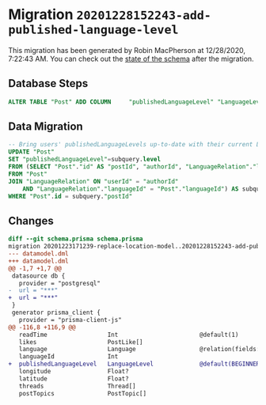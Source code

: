 # Migration `20201228152243-add-published-language-level`

This migration has been generated by Robin MacPherson at 12/28/2020, 7:22:43 AM.
You can check out the [state of the schema](./schema.prisma) after the migration.

## Database Steps

```sql
ALTER TABLE "Post" ADD COLUMN     "publishedLanguageLevel" "LanguageLevel" NOT NULL DEFAULT E'BEGINNER'
```

## Data Migration

```sql
-- Bring users' publishedLanguageLevels up-to-date with their current LanguageLevel
UPDATE "Post"
SET "publishedLanguageLevel"=subquery.level
FROM (SELECT "Post"."id" AS "postId", "authorId", "LanguageRelation"."level"
FROM "Post"
JOIN "LanguageRelation" ON "userId" = "authorId"
	AND "LanguageRelation"."languageId" = "Post"."languageId") AS subquery
WHERE "Post".id = subquery."postId"
```

## Changes

```diff
diff --git schema.prisma schema.prisma
migration 20201223171239-replace-location-model..20201228152243-add-published-language-level
--- datamodel.dml
+++ datamodel.dml
@@ -1,7 +1,7 @@
 datasource db {
   provider = "postgresql"
-  url = "***"
+  url = "***"
 }
 generator prisma_client {
   provider = "prisma-client-js"
@@ -116,8 +116,9 @@
   readTime                 Int                       @default(1)
   likes                    PostLike[]
   language                 Language                  @relation(fields: [languageId], references: [id])
   languageId               Int
+  publishedLanguageLevel   LanguageLevel             @default(BEGINNER)
   longitude                Float?
   latitude                 Float?
   threads                  Thread[]
   postTopics               PostTopic[]
```


